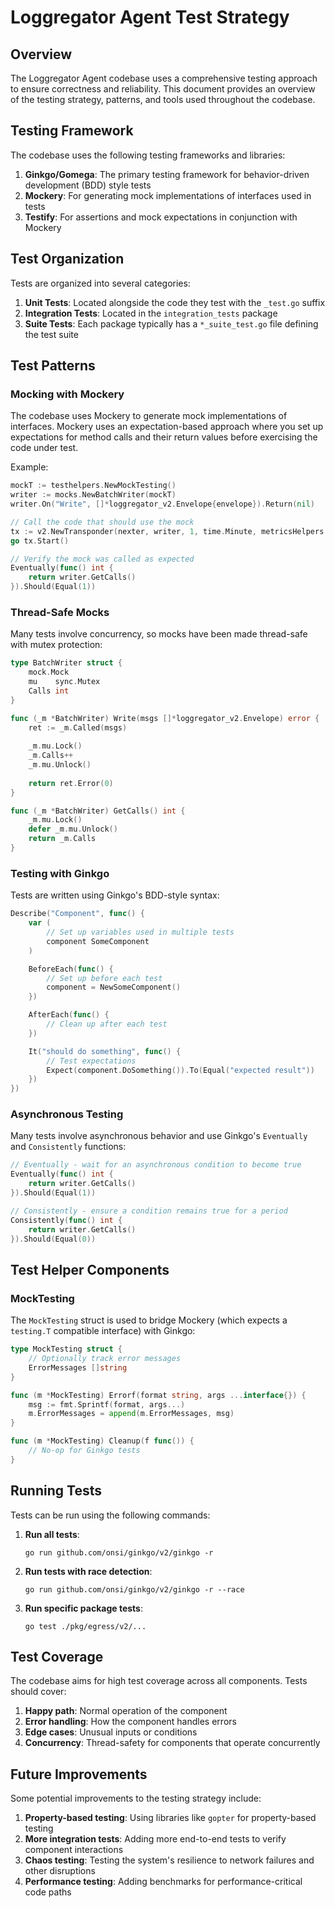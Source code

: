 # Loggregator Agent Test Strategy

## Overview

The Loggregator Agent codebase uses a comprehensive testing approach to ensure correctness and reliability. This document provides an overview of the testing strategy, patterns, and tools used throughout the codebase.

## Testing Framework

The codebase uses the following testing frameworks and libraries:

1. **Ginkgo/Gomega**: The primary testing framework for behavior-driven development (BDD) style tests
2. **Mockery**: For generating mock implementations of interfaces used in tests
3. **Testify**: For assertions and mock expectations in conjunction with Mockery

## Test Organization

Tests are organized into several categories:

1. **Unit Tests**: Located alongside the code they test with the `_test.go` suffix
2. **Integration Tests**: Located in the `integration_tests` package
3. **Suite Tests**: Each package typically has a `*_suite_test.go` file defining the test suite

## Test Patterns

### Mocking with Mockery

The codebase uses Mockery to generate mock implementations of interfaces. Mockery uses an expectation-based approach where you set up expectations for method calls and their return values before exercising the code under test.

Example:
```go
mockT := testhelpers.NewMockTesting()
writer := mocks.NewBatchWriter(mockT)
writer.On("Write", []*loggregator_v2.Envelope{envelope}).Return(nil)

// Call the code that should use the mock
tx := v2.NewTransponder(nexter, writer, 1, time.Minute, metricsHelpers.NewMetricsRegistry())
go tx.Start()

// Verify the mock was called as expected
Eventually(func() int {
    return writer.GetCalls()
}).Should(Equal(1))
```

### Thread-Safe Mocks

Many tests involve concurrency, so mocks have been made thread-safe with mutex protection:

```go
type BatchWriter struct {
    mock.Mock
    mu    sync.Mutex
    Calls int
}

func (_m *BatchWriter) Write(msgs []*loggregator_v2.Envelope) error {
    ret := _m.Called(msgs)
    
    _m.mu.Lock()
    _m.Calls++
    _m.mu.Unlock()
    
    return ret.Error(0)
}

func (_m *BatchWriter) GetCalls() int {
    _m.mu.Lock()
    defer _m.mu.Unlock()
    return _m.Calls
}
```

### Testing with Ginkgo

Tests are written using Ginkgo's BDD-style syntax:

```go
Describe("Component", func() {
    var (
        // Set up variables used in multiple tests
        component SomeComponent
    )

    BeforeEach(func() {
        // Set up before each test
        component = NewSomeComponent()
    })

    AfterEach(func() {
        // Clean up after each test
    })

    It("should do something", func() {
        // Test expectations
        Expect(component.DoSomething()).To(Equal("expected result"))
    })
})
```

### Asynchronous Testing

Many tests involve asynchronous behavior and use Ginkgo's `Eventually` and `Consistently` functions:

```go
// Eventually - wait for an asynchronous condition to become true
Eventually(func() int {
    return writer.GetCalls()
}).Should(Equal(1))

// Consistently - ensure a condition remains true for a period
Consistently(func() int {
    return writer.GetCalls()
}).Should(Equal(0))
```

## Test Helper Components

### MockTesting

The `MockTesting` struct is used to bridge Mockery (which expects a `testing.T` compatible interface) with Ginkgo:

```go
type MockTesting struct {
    // Optionally track error messages
    ErrorMessages []string
}

func (m *MockTesting) Errorf(format string, args ...interface{}) {
    msg := fmt.Sprintf(format, args...)
    m.ErrorMessages = append(m.ErrorMessages, msg)
}

func (m *MockTesting) Cleanup(f func()) {
    // No-op for Ginkgo tests
}
```

## Running Tests

Tests can be run using the following commands:

1. **Run all tests**:
   ```
   go run github.com/onsi/ginkgo/v2/ginkgo -r
   ```

2. **Run tests with race detection**:
   ```
   go run github.com/onsi/ginkgo/v2/ginkgo -r --race
   ```

3. **Run specific package tests**:
   ```
   go test ./pkg/egress/v2/...
   ```

## Test Coverage

The codebase aims for high test coverage across all components. Tests should cover:

1. **Happy path**: Normal operation of the component
2. **Error handling**: How the component handles errors
3. **Edge cases**: Unusual inputs or conditions
4. **Concurrency**: Thread-safety for components that operate concurrently

## Future Improvements

Some potential improvements to the testing strategy include:

1. **Property-based testing**: Using libraries like `gopter` for property-based testing
2. **More integration tests**: Adding more end-to-end tests to verify component interactions
3. **Chaos testing**: Testing the system's resilience to network failures and other disruptions
4. **Performance testing**: Adding benchmarks for performance-critical code paths 